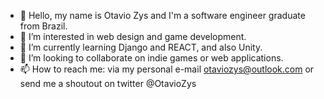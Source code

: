 - 👋 Hello, my name is Otavio Zys and I'm a software engineer graduate from Brazil.
- 👀 I’m interested in web design and game development.
- 🌱 I’m currently learning Django and REACT, and also Unity.
- 💞️ I’m looking to collaborate on indie games or web applications. 
- 📫 How to reach me: via my personal e-mail otaviozys@outlook.com or send me a shoutout on twitter @OtavioZys

<!---
OtavioZys/OtavioZys is a ✨ special ✨ repository because its `README.md` (this file) appears on your GitHub profile.
You can click the Preview link to take a look at your changes.
--->
